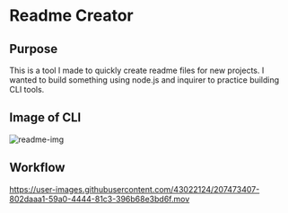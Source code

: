 # Readme Creator

## Purpose
This is a tool I made to quickly create readme files for new projects. I wanted to build something using node.js and inquirer to practice building CLI tools.

## Image of CLI
![readme-img](https://user-images.githubusercontent.com/43022124/207473355-89e4e95e-6217-4782-a17a-18ee9095cce9.PNG)

## Workflow

https://user-images.githubusercontent.com/43022124/207473407-802daaa1-59a0-4444-81c3-396b68e3bd6f.mov
